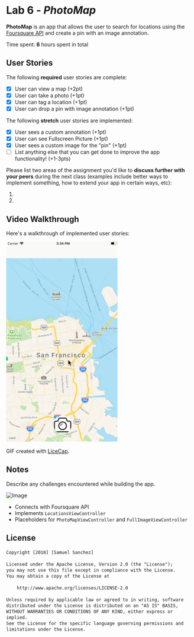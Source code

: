 # Lab 6 - *PhotoMap*

**PhotoMap** is an app that allows the user to search for locations using the [Foursquare API](https://developer.foursquare.com/docs) and create a pin with an image annotation.

Time spent: **6** hours spent in total

## User Stories

The following **required** user stories are complete:

- [x] User can view a map (+2pt)
- [x] User can take a photo (+1pt)
- [x] User can tag a location (+1pt)
- [x] User can drop a pin with image annotation (+1pt)

The following **stretch** user stories are implemented:

- [x] User sees a custom annotation (+1pt)
- [x] User can see Fullscreen Picture (+1pt)
- [x] User sees a custom image for the "pin" (+1pt)
- [ ] List anything else that you can get done to improve the app functionality! (+1-3pts)

Please list two areas of the assignment you'd like to **discuss further with your peers** during the next class (examples include better ways to implement something, how to extend your app in certain ways, etc):

1.
2.

## Video Walkthrough

Here's a walkthrough of implemented user stories:

![Alt Text](https://github.com/SamuelSanchezA/CST-495-PhotoMap/blob/master/lab-6.gif)

GIF created with [LiceCap](http://www.cockos.com/licecap/).

## Notes

Describe any challenges encountered while building the app.

![Image](http://i.imgur.com/WIwqNtn.gif)

- Connects with Foursquare API
- Implements `LocationsViewController`
- Placeholders for `PhotoMapViewController` and `FullImageViewController`

## License

    Copyright [2018] [Samuel Sanchez]

    Licensed under the Apache License, Version 2.0 (the "License");
    you may not use this file except in compliance with the License.
    You may obtain a copy of the License at

        http://www.apache.org/licenses/LICENSE-2.0

    Unless required by applicable law or agreed to in writing, software
    distributed under the License is distributed on an "AS IS" BASIS,
    WITHOUT WARRANTIES OR CONDITIONS OF ANY KIND, either express or implied.
    See the License for the specific language governing permissions and
    limitations under the License.

    
